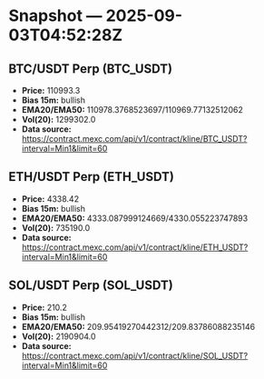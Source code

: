 # Snapshot — 2025-09-03T04:52:28Z

## BTC/USDT Perp (BTC_USDT)
- **Price:** 110993.3
- **Bias 15m:** bullish
- **EMA20/EMA50:** 110978.3768523697/110969.77132512062
- **Vol(20):** 1299302.0
- **Data source:** https://contract.mexc.com/api/v1/contract/kline/BTC_USDT?interval=Min1&limit=60

## ETH/USDT Perp (ETH_USDT)
- **Price:** 4338.42
- **Bias 15m:** bullish
- **EMA20/EMA50:** 4333.087999124669/4330.055223747893
- **Vol(20):** 735190.0
- **Data source:** https://contract.mexc.com/api/v1/contract/kline/ETH_USDT?interval=Min1&limit=60

## SOL/USDT Perp (SOL_USDT)
- **Price:** 210.2
- **Bias 15m:** bullish
- **EMA20/EMA50:** 209.95419270442312/209.83786088235146
- **Vol(20):** 2190904.0
- **Data source:** https://contract.mexc.com/api/v1/contract/kline/SOL_USDT?interval=Min1&limit=60
